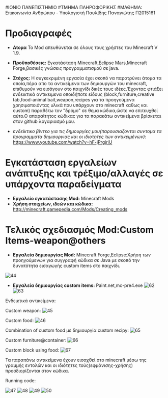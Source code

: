 #ΙΟΝΙΟ ΠΑΝΕΠΙΣΤΗΜΙΟ 
#ΤΜΗΜΑ ΠΛΗΡΟΦΟΡΙΚΗΣ
#ΜΑΘΗΜΑ: Επικοινωνία Ανθρώπου - Υπολογιστή
Παυλίδης Παναγιώτης
Π2015161

Προδιαγραφές
============

 - **Ατομα** Το Mod απευθύνεται σε όλους τους χρήστες του Minecraft V 1.9.
 - **Προϋποθέσεις:** Εγκατάσταση Minecraft,Eclipse Mars,Minecraft Forge,βασικές γνώσεις προγραμματισμού σε java.
 - **Στόχος:** Η συγκεκριμένη εργασία έχει σκοπό να παροτρύνει άτομα τα οποία,πέρα απο τα αντικείμενα των δημιουργών του minecraft,
               επιθυμούν να εισάγουν στο παιχνίδι δικές τους ιδέες.'Εχοντας φτιάξει ενδεικτικά αντικειμενα οποιδήποτε είδους
               (block,furniture,creative tab,food-animal bait,weapon,recipes για τα προηγούμενα χρησιμοποιόντας υλικά που υπάρχουν στο
               minecraft καθως και custom) παραθέτω τον "δρόμο" σε θεμα κώδικα,ώστε να επιτευχθεί αύτο.Ο απαραίτητος κώδικας για τα 
               παρακάτω αντικείμενα βρίσκεται στον github λογαριασμό μου.
               
  - *ενδείκτικο βίντεο για τις δημουργίες μου(παρουσιαζονται συντομα τα προγραμματα δημιουργιας και οι ιδιοτητες των αντικειμένων):* 
     https://www.youtube.com/watch?v=hF-jPrgjriU
     
Εγκατάσταση εργαλείων ανάπτυξης και τρέξιμο/αλλαγές σε υπάρχοντα παραδείγματα
========================================================================

 - **Εργαλείο εγκατάστασης Mod:** Minecraft Mods
 - **Χρήση στοιχείων, ιδεών και κώδικα:** http://minecraft.gamepedia.com/Mods/Creating_mods

Τελικός σχεδιασμός Mod:Custom Items-weapon@others
============================

 - **Εργαλεία δημιουργίας Mod:** Minecraft Forge,Eclipse:Χρήση των προηγούμενων για συγγραφή κώδικα σε Java με σκοπό την
 δυνατότητα εισαγωγής custom items στο παιχνίδι.

 
 ![44](https://cloud.githubusercontent.com/assets/22712175/20069947/4974cd7e-a527-11e6-8f29-e014999a9752.png)
 
  - **Εργαλεία δημιουργίας custom items:** Paint.net,mc-pre4.exe
  ![62](https://cloud.githubusercontent.com/assets/22712175/20966191/d489f8dc-bc81-11e6-85ed-cc26e1bc30eb.png)
  ![63](https://cloud.githubusercontent.com/assets/22712175/20966235/03edf88a-bc82-11e6-8ba7-5ef35c535243.png)

  
 Ενδεικτικά αντικείμενα:
 
 Custom weapon:
 ![45](https://cloud.githubusercontent.com/assets/22712175/20070263/653cd0d2-a528-11e6-831a-73277befab54.png)
 
 Custom food:
 ![46](https://cloud.githubusercontent.com/assets/22712175/20070348/c91f2852-a528-11e6-91f0-dc8530a76532.png)
 
 Combination of custom food με δημιουργία custom recipy:
 ![65](https://cloud.githubusercontent.com/assets/22712175/20966601/ca7adbc0-bc83-11e6-8c6c-6ccedeabf886.png)
 
 Custom furniture@container:
 ![66](https://cloud.githubusercontent.com/assets/22712175/20966672/287c8b7e-bc84-11e6-8715-cb5a8c4bf491.png)
 
 Custom block using food:
 ![67](https://cloud.githubusercontent.com/assets/22712175/20966797/c97ecea6-bc84-11e6-8bfd-b3496ae0c474.png)
 
 
 Τα παραπάνω αντικείμενα έχουν εισαχθεί στο minecraft μέσω της γραμμής εντολών και οι ιδιότητες τούς(εφμάνισης-χρήσης) 
 προσδιορίζονται στον κώδικα.
 
 Running code:
 
 ![47](https://cloud.githubusercontent.com/assets/22712175/20070762/59fe679c-a52a-11e6-8409-3a02fd6fe78e.png)
 ![48](https://cloud.githubusercontent.com/assets/22712175/20070785/6d4cf26e-a52a-11e6-83e1-6629b4e9a06d.png)
 ![49](https://cloud.githubusercontent.com/assets/22712175/20070805/80821e04-a52a-11e6-9608-5e44faa303be.png)
 ![50](https://cloud.githubusercontent.com/assets/22712175/20070817/9557b384-a52a-11e6-93df-c424e63620af.png)

 




